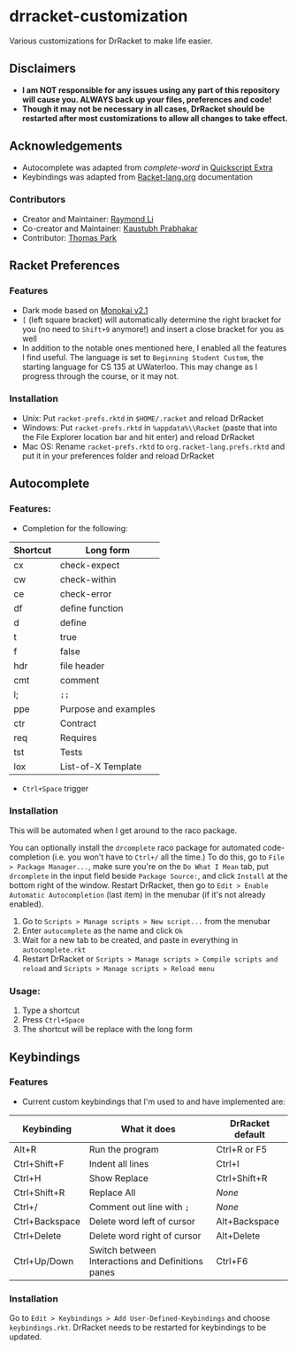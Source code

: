 # drracket-customization
Various customizations for DrRacket to make life easier.

## Disclaimers
- **I am NOT responsible for any issues using any part of this repository will cause you. ALWAYS back up your files, preferences and code!**
- **Though it may not be necessary in all cases, DrRacket should be restarted after most customizations to allow all changes to take effect.**

## Acknowledgements
- Autocomplete was adapted from *complete-word* in [Quickscript Extra](https://github.com/Metaxal/quickscript-extra)
- Keybindings was adapted from [Racket-lang.org](https://docs.racket-lang.org/drracket/Keyboard_Shortcuts.html#%28part._defining-shortcuts%29) documentation

### Contributors
- Creator and Maintainer: [Raymond Li](https://github.com/Raymo111)
- Co-creator and Maintainer: [Kaustubh Prabhakar](https://github.com/SantaKaus) 
- Contributor: [Thomas Park](https://github.com/ThomasPark20)

## Racket Preferences
### Features
- Dark mode based on [Monokai v2.1](http://www.eclipsecolorthemes.org/?view=theme&id=52794)
- `[` (left square bracket) will automatically determine the right bracket for you (no need to `Shift+9` anymore!) and insert a close bracket for you as well
- In addition to the notable ones mentioned here, I enabled all the features I find useful. The language is set to `Beginning Student Custom`, the starting language for CS 135 at UWaterloo. This may change as I progress through the course, or it may not.

### Installation
- Unix: Put `racket-prefs.rktd` in `$HOME/.racket` and reload DrRacket
- Windows: Put `racket-prefs.rktd` in `%appdata%\\Racket` (paste that into the File Explorer location bar and hit enter) and reload DrRacket
- Mac OS: Rename `racket-prefs.rktd` to `org.racket-lang.prefs.rktd` and put it in your preferences folder and reload DrRacket

## Autocomplete
### Features:
- Completion for the following:

| Shortcut | Long form            |
|----------|----------------------|
| cx       | check-expect         |
| cw       | check-within         |
| ce       | check-error          |
| df       | define function      |
| d        | define               |
| t        | true                 |
| f        | false                |
| hdr      | file header          |
| cmt      | comment              |
| l;       | `;;   `              |
| ppe      | Purpose and examples |
| ctr      | Contract             |
| req      | Requires             |
| tst      | Tests                |
| lox      | List-of-X Template   |

- `Ctrl+Space` trigger

### Installation
This will be automated when I get around to the raco package.

You can optionally install the `drcomplete` raco package for automated code-completion (i.e. you won't have to `Ctrl+/` all the time.) To do this, go to `File > Package Manager...`, make sure you're on the `Do What I Mean` tab, put `drcomplete` in the input field beside `Package Source:`, and click `Install` at the bottom right of the window. Restart DrRacket, then go to `Edit > Enable Automatic Autocompletion` (last item) in the menubar (if it's not already enabled).
1. Go to `Scripts > Manage scripts > New script...` from the menubar
2. Enter `autocomplete` as the name and click `Ok`
3. Wait for a new tab to be created, and paste in everything in `autocomplete.rkt`
4. Restart DrRacket or `Scripts > Manage scripts > Compile scripts and reload` and `Scripts > Manage scripts > Reload menu`

### Usage:
1. Type a shortcut
2. Press `Ctrl+Space`
3. The shortcut will be replace with the long form

## Keybindings
### Features
- Current custom keybindings that I'm used to and have implemented are:

| Keybinding     | What it does                                      | DrRacket default |
|----------------|---------------------------------------------------|------------------|
| Alt+R          | Run the program                                   | Ctrl+R or F5     |
| Ctrl+Shift+F   | Indent all lines                                  | Ctrl+I           |
| Ctrl+H         | Show Replace                                      | Ctrl+Shift+R     |
| Ctrl+Shift+R   | Replace All                                       | *None*           |
| Ctrl+/         | Comment out line with `;`                         | *None*           |
| Ctrl+Backspace | Delete word left of cursor                        | Alt+Backspace    |
| Ctrl+Delete    | Delete word right of cursor                       | Alt+Delete       |
| Ctrl+Up/Down   | Switch between Interactions and Definitions panes | Ctrl+F6          |
<!--
| Up             | Previous command in Interactions panes            | Ctrl+up          |
| Down           | Next command in Interactions panes                | Ctrl+down        |
-->

### Installation
Go to `Edit > Keybindings > Add User-Defined-Keybindings` and choose `keybindings.rkt`. DrRacket needs to be restarted for keybindings to be updated.

<!--
### Known issues
Up/Down messes up multi-line inputs in the interactions window. I've chosen to leave this in because multiline interactions input that needs to be edited is uncommon and can simply be navigated via a mouse or Ctrl+Left/Right, whereas the terminal/shell/console-like up for previous command is used more often. Users that are unused to this or require multiline interactions input navigation can comment out the last two lines of the file, while I come up with a better way to implement this.
-->
